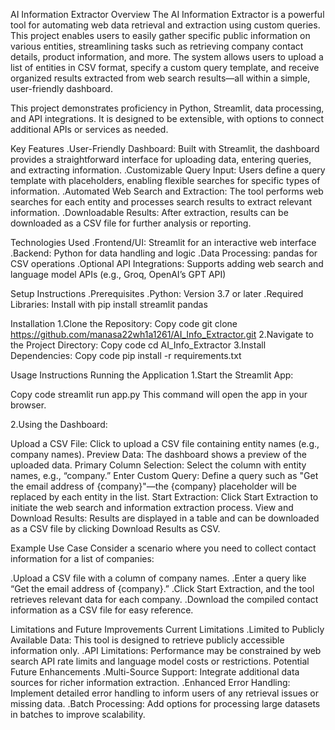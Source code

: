 AI Information Extractor
Overview
The AI Information Extractor is a powerful tool for automating web data retrieval and extraction using custom queries. This project enables users to easily gather specific public information on various entities, streamlining tasks such as retrieving company contact details, product information, and more. The system allows users to upload a list of entities in CSV format, specify a custom query template, and receive organized results extracted from web search results—all within a simple, user-friendly dashboard.

This project demonstrates proficiency in Python, Streamlit, data processing, and API integrations. It is designed to be extensible, with options to connect additional APIs or services as needed.

Key Features
.User-Friendly Dashboard: Built with Streamlit, the dashboard provides a straightforward interface for uploading data, entering queries, and       extracting information.
.Customizable Query Input: Users define a query template with placeholders, enabling flexible searches for specific types of information.
.Automated Web Search and Extraction: The tool performs web searches for each entity and processes search results to extract relevant information.
.Downloadable Results: After extraction, results can be downloaded as a CSV file for further analysis or reporting.

Technologies Used
.Frontend/UI: Streamlit for an interactive web interface
.Backend: Python for data handling and logic
.Data Processing: pandas for CSV operations
.Optional API Integrations: Supports adding web search and language model APIs (e.g., Groq, OpenAI’s GPT API)

Setup Instructions
.Prerequisites
.Python: Version 3.7 or later
.Required Libraries: Install with pip install streamlit pandas

Installation
1.Clone the Repository:
Copy code
git clone https://github.com/manasa22wh1a1261/AI_Info_Extractor.git
2.Navigate to the Project Directory:
Copy code
cd AI_Info_Extractor
3.Install Dependencies:
Copy code
pip install -r requirements.txt

Usage Instructions
Running the Application
1.Start the Streamlit App:

Copy code
streamlit run app.py
This command will open the app in your browser.

2.Using the Dashboard:

Upload a CSV File: Click to upload a CSV file containing entity names (e.g., company names).
Preview Data: The dashboard shows a preview of the uploaded data.
Primary Column Selection: Select the column with entity names, e.g., “company.”
Enter Custom Query: Define a query such as "Get the email address of {company}"—the {company} placeholder will be replaced by each entity in the list.
Start Extraction: Click Start Extraction to initiate the web search and information extraction process.
View and Download Results: Results are displayed in a table and can be downloaded as a CSV file by clicking Download Results as CSV.

Example Use Case
Consider a scenario where you need to collect contact information for a list of companies:

.Upload a CSV file with a column of company names.
.Enter a query like “Get the email address of {company}.”
.Click Start Extraction, and the tool retrieves relevant data for each company.
.Download the compiled contact information as a CSV file for easy reference.

Limitations and Future Improvements
Current Limitations
.Limited to Publicly Available Data: This tool is designed to retrieve publicly accessible information only.
.API Limitations: Performance may be constrained by web search API rate limits and language model costs or restrictions.
Potential Future Enhancements
.Multi-Source Support: Integrate additional data sources for richer information extraction.
.Enhanced Error Handling: Implement detailed error handling to inform users of any retrieval issues or missing data.
.Batch Processing: Add options for processing large datasets in batches to improve scalability.
